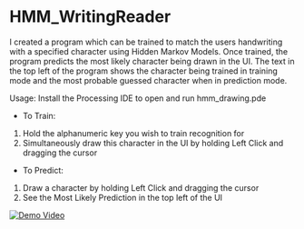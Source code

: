 # HMM_WritingReader

I created a program which can be trained to match the users handwriting with a specified character using Hidden Markov Models. 
Once trained, the program predicts the most likely character being drawn in the UI.
The text in the top left of the program shows the character being trained in training mode and the most probable guessed character when in prediction mode.

Usage:
Install the Processing IDE to open and run hmm_drawing.pde
- To Train:
1. Hold the alphanumeric key you wish to train recognition for
2. Simultaneously draw this character in the UI by holding Left Click and dragging the cursor
- To Predict:
1. Draw a character by holding Left Click and dragging the cursor
2. See the Most Likely Prediction in the top left of the UI

[![Demo Video](https://img.youtube.com/vi/ayallcYglZA/maxresdefault.jpg)](https://www.youtube.com/watch?v=ayallcYglZA)
